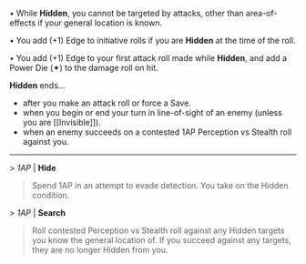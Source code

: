 • While **Hidden**, you cannot be targeted by attacks, other than area-of-effects if your general location is known.

• You add (+1) Edge to initiative rolls if you are **Hidden** at the time of the roll.

• You add (+1) Edge to your first attack roll made while **Hidden**, and add a Power Die (✦) to the damage roll on hit.

**Hidden** ends…
- after you make an attack roll or force a Save.
- when you begin or end your turn in line-of-sight of an enemy (unless you are [[Invisible]]).
- when an enemy succeeds on a contested 1AP Perception vs Stealth roll against you.  

---

\> *1AP* | **Hide**
> Spend 1AP in an attempt to evade detection. You take on the Hidden condition.

\> *1AP* | **Search**
> Roll contested Perception vs Stealth roll against any Hidden targets you know the general location of. If you succeed against any targets, they are no longer Hidden from you.
